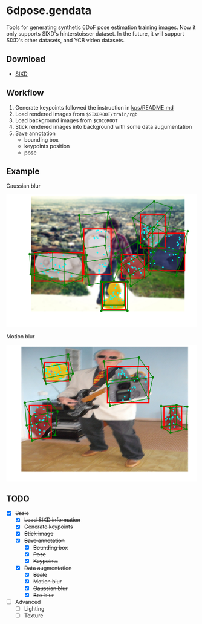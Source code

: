 # 6dpose.gendata

Tools for generating synthetic 6DoF pose estimation training images. Now it only supports SIXD's hinterstoisser dataset. In the future, it will support SIXD's other datasets, and YCB video datasets.

## Download

- [SIXD](http://cmp.felk.cvut.cz/sixd/challenge_2017/)

## Workflow

1. Generate keypoints followed the instruction in [kps/README.md](kps/README.md)
2. Load rendered images from `$SIXDROOT/train/rgb`
3. Load background images from `$COCOROOT`
4. Stick rendered images into background with some data augumentation
5. Save annotation
    - bounding box
    - keypoints position
    - pose

## Example

Gaussian blur

![](assets/gaussian.png)

Motion blur

![](assets/motion.png)

## TODO

- [x] ~~Basic~~
    - [x] ~~Load SIXD information~~
    - [x] ~~Generate keypoints~~
    - [x] ~~Stick image~~
    - [x] ~~Save annotation~~
        - [x] ~~Bounding box~~
        - [x] ~~Pose~~
        - [x] ~~Keypoints~~
    - [x] ~~Data augmentation~~
        - [x] ~~Scale~~
        - [x] ~~Motion blur~~
        - [x] ~~Gaussian blur~~
        - [x] ~~Box blur~~
- [ ] Advanced
    - [ ] Lighting
    - [ ] Texture
